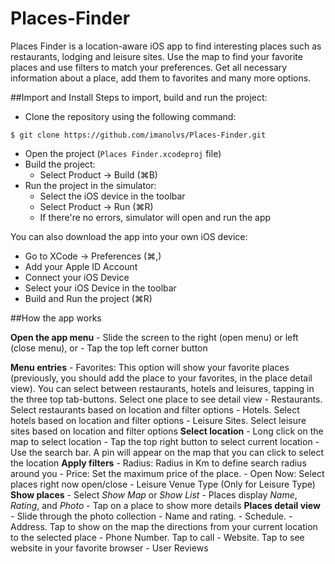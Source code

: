 # Places-Finder

Places Finder is a location-aware iOS app to find interesting places such as restaurants, lodging and leisure sites. Use the map to find your favorite places and use filters to match your preferences. Get all necessary information about a place, add them to favorites and many more options.

##Import and Install
Steps to import, build and run the project:

- Clone the repository using the following command: 

```
$ git clone https://github.com/imanolvs/Places-Finder.git
```
- Open the project (`Places Finder.xcodeproj` file)
- Build the project: 
    - Select Product -> Build (⌘B)
- Run the project in the simulator:
    - Select the iOS device in the toolbar
    - Select Product -> Run (⌘R)
    - If there're no errors, simulator will open and run the app

You can also download the app into your own iOS device:
  - Go to XCode -> Preferences (⌘,)
  - Add your Apple ID Account
  - Connect your iOS Device
  - Select your iOS Device in the toolbar
  - Build and Run the project (⌘R)
  
##How the app works

**Open the app menu**
    - Slide the screen to the right (open menu) or left (close menu), or
    - Tap the top left corner button

**Menu entries**
    - Favorites: This option will show your favorite places (previously, you should add the place to your favorites, in the place detail view). You can select between restaurants, hotels and leisures, tapping in the three top tab-buttons. Select one place to see detail view
    - Restaurants. Select restaurants based on location and filter options
    - Hotels. Select hotels based on location and filter options
    - Leisure Sites. Select leisure sites based on location and filter options
**Select location**
    - Long click on the map to select location
    - Tap the top right button to select current location
    - Use the search bar. A pin will appear on the map that you can click to select the location
**Apply filters**
    - Radius: Radius in Km to define search radius around you
    - Price: Set the maximum price of the place.
    - Open Now: Select places right now open/close
    - Leisure Venue Type (Only for Leisure Type)
**Show places**
    - Select *Show Map* or *Show List*
    - Places display *Name*, *Rating*, and *Photo*
    - Tap on a place to show more details
**Places detail view**
    - Slide through the photo collection
    - Name and rating.
    - Schedule.
    - Address. Tap to show on the map the directions from your current location to the selected place
    - Phone Number. Tap to call
    - Website. Tap to see website in your favorite browser
    - User Reviews
